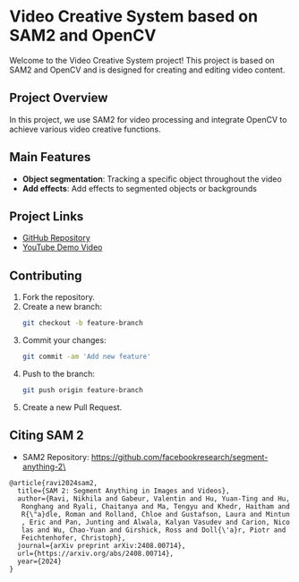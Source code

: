 # Video Creative System based on SAM2 and OpenCV

Welcome to the Video Creative System project! This project is based on SAM2 and OpenCV and is designed for creating and editing video content.

## Project Overview

In this project, we use SAM2 for video processing and integrate OpenCV to achieve various video creative functions. 

## Main Features
- **Object segmentation**: Tracking a specific object throughout the video
- **Add effects**: Add effects to segmented objects or backgrounds

## Project Links

- [GitHub Repository](https://github.com/ruiczhu/videoProcessWithSam2.git)
- [YouTube Demo Video](https://www.youtube.com/watch?v=Rf60zJcWVIM)

## Contributing

1. Fork the repository.
2. Create a new branch:
    ```bash
    git checkout -b feature-branch
    ```
3. Commit your changes:
    ```bash
    git commit -am 'Add new feature'
    ```
4. Push to the branch:
    ```bash
    git push origin feature-branch
    ```
5. Create a new Pull Request.

## Citing SAM 2
- SAM2 Repository: https://github.com/facebookresearch/segment-anything-2\

```text
@article{ravi2024sam2,
  title={SAM 2: Segment Anything in Images and Videos},
  author={Ravi, Nikhila and Gabeur, Valentin and Hu, Yuan-Ting and Hu,
   Ronghang and Ryali, Chaitanya and Ma, Tengyu and Khedr, Haitham and
   R{\"a}dle, Roman and Rolland, Chloe and Gustafson, Laura and Mintun
   , Eric and Pan, Junting and Alwala, Kalyan Vasudev and Carion, Nico
   las and Wu, Chao-Yuan and Girshick, Ross and Doll{\'a}r, Piotr and 
   Feichtenhofer, Christoph},
  journal={arXiv preprint arXiv:2408.00714},
  url={https://arxiv.org/abs/2408.00714},
  year={2024}
}
```
